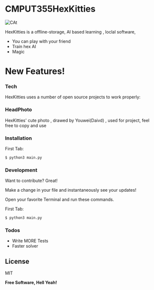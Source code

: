 # CMPUT355HexKitties


![CAt](https://user-images.githubusercontent.com/45375571/100148606-34a38c80-2e5a-11eb-9a43-e095d77f1dd6.png)


HexKitties is a offline-storage, AI based learning , loclal  software, 

  - You can play with your friend
  - Train hex AI
  - Magic

# New Features!

### Tech

HexKitties uses a number of open source projects to work properly:

### HeadPhoto
HexKitties' cute photo , drawed by Youwei(Daivd) , used for project, feel free to copy and use

### Installation

First Tab:
```sh
$ python3 main.py
```



### Development

Want to contribute? Great!


Make a change in your file and instantaneously see your updates!

Open your favorite Terminal and run these commands.

First Tab:
```sh
$ python3 main.py
```





### Todos

 - Write MORE Tests
 - Faster solver

License
----

MIT


**Free Software, Hell Yeah!**

[//]: # (These are reference links used in the body of this note and get stripped out when the markdown processor does its job. There is no need to format nicely because it shouldn't be seen. Thanks SO - http://stackoverflow.com/questions/4823468/store-comments-in-markdown-syntax)

	
  
   [dill]: <https://dillinger.io/>
   
